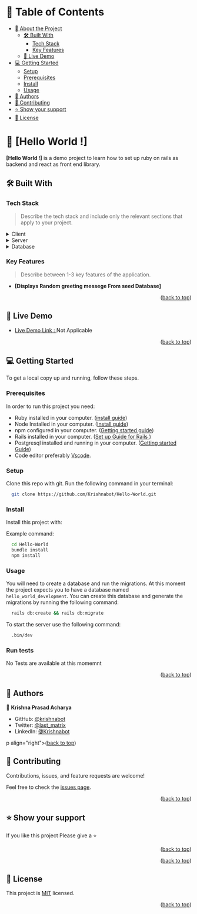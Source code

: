<a name="readme-top"></a>

# 📗 Table of Contents

- [📖 About the Project](#about-project)
  - [🛠 Built With](#built-with)
    - [Tech Stack](#tech-stack)
    - [Key Features](#key-features)
  - [🚀 Live Demo](#live-demo)
- [💻 Getting Started](#getting-started)
  - [Setup](#setup)
  - [Prerequisites](#prerequisites)
  - [Install](#install)
  - [Usage](#usage)
- [👥 Authors](#authors)
- [🤝 Contributing](#contributing)
- [⭐️ Show your support](#support)
- [📝 License](#license)


# 📖 [Hello World !] <a name="about-project"></a>


**[Hello World !]** is a demo project to learn how to set up ruby on rails as backend and react as front end library.

## 🛠 Built With <a name="built-with"></a>

### Tech Stack <a name="tech-stack"></a>

> Describe the tech stack and include only the relevant sections that apply to your project.

<details>
  <summary>Client</summary>
  <ul>
    <li><a href="https://reactjs.org/">React.js</a></li>
  </ul>
</details>

<details>
  <summary>Server</summary>
  <ul>
    <li><a href="https://rubyonrails.org/">Ruby on Rails </a></li>
  </ul>
</details>

<details>
<summary>Database</summary>
  <ul>
    <li><a href="https://www.postgresql.org/">PostgreSQL</a></li>
  </ul>
</details>

<!-- Features -->

### Key Features <a name="key-features"></a>

> Describe between 1-3 key features of the application.

- **[Displays Random greeting messege From seed Database]**

<p align="right">(<a href="#readme-top">back to top</a>)</p>


## 🚀 Live Demo <a name="live-demo"></a>

- [Live Demo Link : ](#) Not Applicable

<p align="right">(<a href="#readme-top">back to top</a>)</p>

## 💻 Getting Started <a name="getting-started"></a>
To get a local copy up and running, follow these steps.

### Prerequisites

In order to run this project you need:
- Ruby installed in your computer. ([install guide](https://www.ruby-lang.org/en/downloads/))
- Node Installed in your computer. ([Install guide](https://nodejs.org/en/download))
- npm configured in your computer. ([Getting started guide](https://docs.npmjs.com/getting-started))
- Rails installed in your computer. ([Set up Guide for Rails ](https://guides.rubyonrails.org/v5.1/getting_started.html))
- Postgresql installed and running in your computer. ([Getting started Guide](https://www.postgresql.org/download/))
- Code editor preferably [Vscode](https://code.visualstudio.com/).

<!--
Example command:

```sh
 gem install rails
```
 -->

### Setup

Clone this repo with git. Run the following command in your terminal:

```sh
  git clone https://github.com/Krishnabot/Hello-World.git
```

### Install

Install this project with:

Example command:

```sh
  cd Hello-World
  bundle install
  npm install
```

### Usage

You will need to create a database and run the migrations.
At this moment the project expects you to have a database
named `hello_world_development`. You can create this database
and generate the migrations by running the following command:

```sh
  rails db:create && rails db:migrate
```

To start the server use the following command:

```sh
  .bin/dev
```

### Run tests

No Tests are available  at this momemnt

<p align="right">(<a href="#readme-top">back to top</a>)</p>

## 👥 Authors <a name="authors"></a>


👤 **Krishna Prasad Acharya**

- GitHub: [@krishnabot](https://github.com/Krishnabot)
- Twitter: [@last_matrix](https://twitter.com/last_matrix)
- LinkedIn: [@Krishnabot](https://www.linkedin.com/in/krishnabot/)

p align="right">(<a href="#readme-top">back to top</a>)</p>


## 🤝 Contributing <a name="contributing"></a>

Contributions, issues, and feature requests are welcome!

Feel free to check the [issues page](https://github.com/Krishnabot/Hello-World/issues).

<p align="right">(<a href="#readme-top">back to top</a>)</p>

## ⭐️ Show your support <a name="support"></a>

If you like this project Please give a ⭐️
<p align="right">(<a href="#readme-top">back to top</a>)</p>


<p align="right">(<a href="#readme-top">back to top</a>)</p>


## 📝 License <a name="license"></a>

This project is [MIT](./LICENSE) licensed.

<p align="right">(<a href="#readme-top">back to top</a>)</p>
